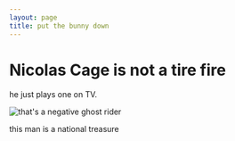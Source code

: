 ```yaml
---
layout: page
title: put the bunny down
---
```


# Nicolas Cage is not a tire fire

he just plays one on TV.

![that's a negative ghost rider][nicholas-cage]

this man is a national treasure

[nicholas-cage]: ./nicholas-cage.jpg
